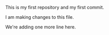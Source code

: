 This is my first repository and my first commit.

I am making changes to this file.

We're adding one more line here. 
